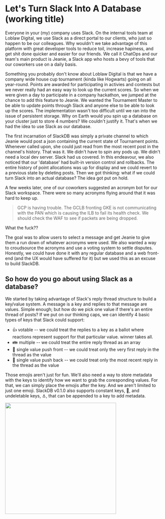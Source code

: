 # Let's Turn Slack Into A Database (working title)

Everyone in your (my) company uses Slack. On the internal tools team at Loblaw Digital, we use Slack as a direct portal to our clients, who just so happen to be our colleagues. Why wouldn't we take advantage of this platform with great developer tools to reduce toil, increase hapiness, and get shit done quicker and easier for our friends. We call it ChatOps and our team's main product is Jeanie, a Slack app who hosts a bevy of tools that our coworkers use on a daily basis. 

Something you probably don't know about Loblaw Digital is that we have a company wide house cup tournament (kinda like Hogwarts) going on all year-round. Points are awarded for participating in activies and contests but we never really had an easy way to look up the current scores. So when we were given a day to participate in a company hackathon, we jumped at the chance to add this feature to Jeanie. We wanted the Tournament Master to be able to update points through Slack and anyone else to be able to look up the scores. The implementation wasn't too difficult until we ran into the issue of persistent storage. Why on Earth would you spin up a database on your cluster just to store 4 numbers? We couldn't justify it. That's when we had the idea to use Slack as our database. 

The first incarnation of SlackDB was simply a private channel to which Jeanie would post a json containing the current state of Tournament points. Whenever called upon, she could just read from the most recent post in the channel's history. That was it. We didn't have to spin any pods up. We didn't need a local dev server. Slack had us covered. In this endeavour, we also noticed that our 'database' had built-in version control and rollbacks. The entire history of point allocations was up for display and we could revert to a previous state by deleting posts. Then we got thinking: what if we could turn Slack into an actual database? The idea got put on hold.

A few weeks later, one of our coworkers suggested an acronym bot for our Slack workspace. There were so many acronyms flying around that it was hard to keep up. 

> GCP is having trouble. The GCLB fronting GKE is not communicating with the PAN which is causing the ILB to fail its health check. We should check the WAF to see if packets are being dropped.

What the fuck??
  
The goal was to allow users to select a message and get Jeanie to give them a run down of whatever acronyms were used. We also wanted a way to croudsource the acronyms and use a voting system to settle disputes. Honestly, we could have done it with any regular database and a web front-end (and the UX would have suffered for it) but we used this as an excuse to build SlackDB.

## So how do you go about using Slack as a database?

We started by taking advantage of Slack's reply thread structure to build a key/value system. A message is a key and replies to that message are values. Simple enough; but how do we pick one value if there's an entire thread of posts? If we put on our thinking caps, we can identify 4 basic types of keys that Slack could support:
* 👍 votable -- we could treat the replies to a key as a ballot where reactions represent support for that particular value. winner takes all.
* 👪 multiple -- we could treat the entire reply thread as an array
* 🙉 single value push front -- we could treat only the very first reply in the thread as the value
* 🐒 single value push back -- we could treat only the most recent reply in the thread as the value

Those emojis aren't just for fun. We'll also need a way to store metadata with the keys to identify how we want to grab the coresponding values. For that, we can simply place the emojis after the key. And we aren't limited to just one emoji. SlackDB v0.1.0 also supports constant keys, 🚯, and undeletable keys, ⚓, that can be appended to a key to add metadata.

<img src="assets/key_example.png" width="360">


